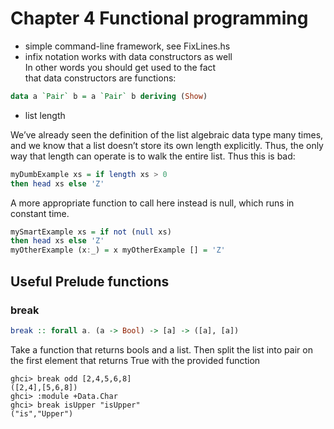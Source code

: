 # Chapter 4 Functional programming

- simple command-line framework, see FixLines.hs  
- infix notation works with data constructors as well  
In other words you should get used to the fact  
that data constructors are functions:    
```haskell
data a `Pair` b = a `Pair` b deriving (Show)
```

- list length

We’ve already seen the definition of the list algebraic data type many times, and we know that a list doesn’t store its own length explicitly. Thus, the only way that length can operate is to walk the entire list.
Thus this is bad:
```haskell
myDumbExample xs = if length xs > 0
then head xs else 'Z'
```
A more appropriate function to call here instead is null, which runs in constant time.
```haskell
mySmartExample xs = if not (null xs)
then head xs else 'Z'
myOtherExample (x:_) = x myOtherExample [] = 'Z'
```

## Useful Prelude functions

### break 
```haskell
break :: forall a. (a -> Bool) -> [a] -> ([a], [a])
```

Take a function that returns bools and a list. Then split the list into pair on the first element that returns True with the provided function 
```
ghci> break odd [2,4,5,6,8] 
([2,4],[5,6,8])
ghci> :module +Data.Char 
ghci> break isUpper "isUpper" 
("is","Upper")
```